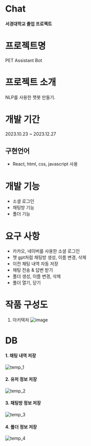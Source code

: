 # Chat
#### 서경대학교 졸업 프로젝트

# 프로젝트명
PET Assistant Bot
#                        
# 프로젝트 소개
NLP를 사용한 챗봇 만들기.
#


                
# 개발 기간
2023.10.23 ~ 2023.12.27


                       
## 구현언어
- React, html, css, javascript 사용


                             
# 개발 기능
- 소셜 로그인
- 채팅방 기능
- 폴더 기능                       

                                   
# 요구 사항
- 카카오, 네이버를 사용한 소셜 로그인
- 챗 gpt처럼 채팅방 생성, 이름 변경, 삭제
- 이전 채팅 내역 자동 저장
- 채팅 전송 & 답변 받기
- 폴더 생성, 이름 변경, 삭제
- 폴더 열기, 닫기

                                      
# 작품 구성도
1. 아키텍처
![image](https://github.com/LaiTial/Chat/assets/39575609/31af78f4-edd0-4ca0-a3b5-29a570b673c7)
                     
# DB
#### 1. 채팅 내역 저장
![temp_1](https://github.com/LaiTial/Chat/assets/39575609/2d7c88b9-582a-4237-88ff-70b44a49fe01)
                                     
#### 2. 유저 정보 저장
![temp_2](https://github.com/LaiTial/Chat/assets/39575609/a111e790-4c08-4fda-8d72-8d29d16bd2e5)
                                  
#### 3. 채팅방 정보 저장
![temp_3](https://github.com/LaiTial/Chat/assets/39575609/e29164ca-78fa-4514-8370-c02a2d348103)
                              
#### 4. 폴더 정보 저장
![temp_4](https://github.com/LaiTial/Chat/assets/39575609/ae4c231d-d873-4359-bb8d-f4298411d2eb)
                   








